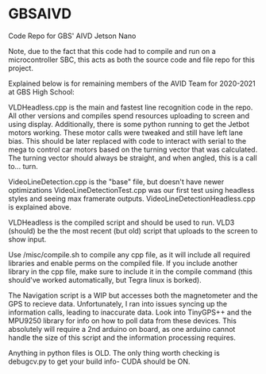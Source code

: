 # GBSAIVD
Code Repo for GBS' AIVD Jetson Nano

Note, due to the fact that this code had to compile and run on a microcontroller SBC, this acts as both the source code and file repo for this project.

Explained below is for remaining members of the AVID Team for 2020-2021 at GBS High School:

VLDHeadless.cpp is the main and fastest line recognition code in the repo. All other versions and compiles spend
resources uploading to screen and using display. Additionally, there is some python running to get the Jetbot motors working.
These motor calls were tweaked and still have left lane bias.
This should be later replaced with code to interact with serial to the mega to control car motors based on the turning vector
that was calculated. The turning vector should always be straight, and when angled, this is a call to... turn.

VideoLineDetection.cpp is the "base" file, but doesn't have newer optimizations
VideoLineDetectionTest.cpp was our first test using headless styles and seeing max framerate outputs.
VideoLineDetectionHeadless.cpp is explained above.

VLDHeadless is the compiled script and should be used to run.
VLD3 (should) be the the most recent (but old) script that uploads to the screen to show input.

Use /misc/compile.sh to compile any cpp file, as it will include all required libraries and enable perms on the compiled file.
If you include another library in the cpp file, make sure to include it in the compile command (this should've worked automatically, but
Tegra linux is borked).

The Navigation script is a WIP but accesses both the magnetometer and the GPS to recieve data. Unfortunately, I ran into issues
syncing up the information calls, leading to inaccurate data.
Look into TinyGPS++ and the MPU9250 library for info on how to poll data from these devices.
This absolutely will require a 2nd arduino on board, as one arduino cannot handle the size of this script and the information
processing requires.

Anything in python files is OLD. The only thing worth checking is debugcv.py to get your build info- CUDA should be ON.

